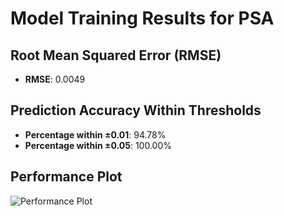 # Model Training Results for PSA

## Root Mean Squared Error (RMSE)
- **RMSE**: 0.0049

## Prediction Accuracy Within Thresholds
- **Percentage within ±0.01**: 94.78%
- **Percentage within ±0.05**: 100.00%

## Performance Plot
![Performance Plot](../imgs/PSA.png)
